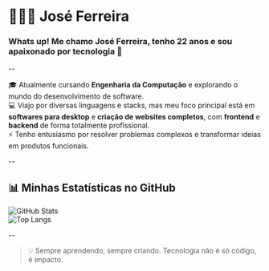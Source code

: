 # 🧑🏻‍💻 José Ferreira

### Whats up! Me chamo José Ferreira, tenho 22 anos e sou apaixonado por tecnologia 🚀  

--

🎓 Atualmente cursando **Engenharia da Computação** e explorando o mundo do desenvolvimento de software.  
💻 Viajo por diversas linguagens e stacks, mas meu foco principal está em **softwares para desktop** e **criação de websites completos**, com **frontend** e **backend** de forma totalmente profissional.  
⚡ Tenho entusiasmo por resolver problemas complexos e transformar ideias em produtos funcionais.    

--

## 📊 Minhas Estatísticas no GitHub
![GitHub Stats](https://github-readme-stats.vercel.app/api?username=realjoseferreira&show_icons=true&theme=radical)  
![Top Langs](https://github-readme-stats.vercel.app/api/top-langs/?username=realjoseferreira&layout=compact&theme=radical)

--

> 💡 Sempre aprendendo, sempre criando. Tecnologia não é só código, é impacto.

